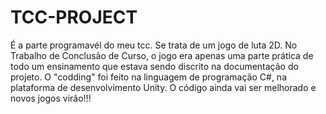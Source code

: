 # TCC-PROJECT
É a parte programavél do meu tcc. Se trata de um jogo de luta 2D. No Trabalho de Conclusão de Curso, o jogo era apenas uma parte prática de todo um ensinamento que estava sendo discrito na documentação do projeto. O "codding" foi feito na linguagem de programação C#, na plataforma de desenvolvimento Unity. O código ainda vai ser melhorado e novos jogos virão!!!
